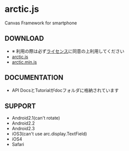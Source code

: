 arctic.js
======

Canvas Framework for smartphone


DOWNLOAD
-----------
- ※ 利用の際は必ず[ライセンス](http://jira-sv02.dena.local/chikazawaryou/arctic.js/raw/master/licence.txt)に同意の上利用してください
- [arctic.js](http://jira-sv02.dena.local/chikazawaryou/arctic.js/raw/master/arctic.js)
- [arctic.min.js](http://jira-sv02.dena.local/chikazawaryou/arctic.js/raw/master/arctic.min.js)


DOCUMENTATION
-----------
- API DocsとTutorialがdocフォルダに格納されています

SUPPORT
-----------
- Android2.1(can't rotate)
- Android2.2
- Android2.3
- iOS3(can't use arc.display.TextField)
- iOS4
- Safari
